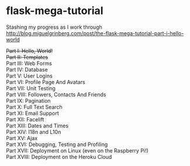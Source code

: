 flask-mega-tutorial
===================
Stashing my progress as I work through http://blog.miguelgrinberg.com/post/the-flask-mega-tutorial-part-i-hello-world

~~Part I: Hello, World!~~  
~~Part II: Templates~~  
Part III: Web Forms  
Part IV: Database  
Part V: User Logins  
Part VI: Profile Page And Avatars  
Part VII: Unit Testing  
Part VIII: Followers, Contacts And Friends  
Part IX: Pagination  
Part X: Full Text Search  
Part XI: Email Support  
Part XII: Facelift  
Part XIII: Dates and Times  
Part XIV: I18n and L10n  
Part XV: Ajax  
Part XVI: Debugging, Testing and Profiling  
Part XVII: Deployment on Linux (even on the Raspberry Pi!)  
Part XVIII: Deployment on the Heroku Cloud  
